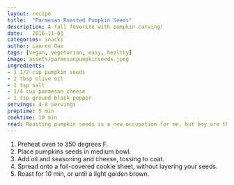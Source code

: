 ```yaml
---
layout: recipe
title:  "Parmesan Roasted Pumpkin Seeds"
description: A fall favorite with pumpkin carving!
date:   2016-11-03
categories: snacks
author: Lauren Oas
tags: [vegan, vegetarian, easy, healthy]
image: assets/parmesanpumpkinseeds.jpeg
ingredients:
- 1 1/2 cup pumpkin seeds
- 2 tbsp olive oil
- 1 tsp salt
- 1/4 cup parmesan cheese
- 1 tsp ground black pepper
servings: 4-8 servings
preptime: 5 min
cooktime: 10 min
read: Roasting pumpkin seeds is a new occupation for me, but boy are they delicious! The key is not to burn them, and be careful with salt-you can always add more later! **This recipe is marked gluten-free, but please be sure to check your ingredients are marked "gluten-free" before you serve to anybody with dietary restrictions.
---
```

1. Preheat oven to 350 degrees F.
2. Place pumpkins seeds in medium bowl.
3. Add oil and seasoning and cheese, tossing to coat.
4. Spread onto a foil-covered cookie sheet, without layering your seeds.
5. Roast for 10 min, or until a light golden brown.